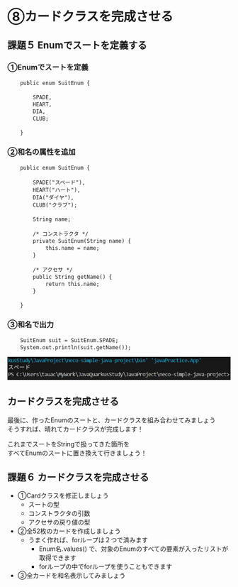 # ⑧カードクラスを完成させる

## 課題５ Enumでスートを定義する

### ①Enumでスートを定義

```
    public enum SuitEnum {

        SPADE,
        HEART,
        DIA,
        CLUB;

    }
```

### ②和名の属性を追加

```
    public enum SuitEnum {

        SPADE("スペード"),
        HEART("ハート"),
        DIA("ダイヤ"),
        CLUB("クラブ");

        String name;

        /* コンストラクタ */
        private SuitEnum(String name) {
            this.name = name;
        }

        /* アクセサ */
        public String getName() {
            return this.name;
        }

    }
```

### ③和名で出力

```
    SuitEnum suit = SuitEnum.SPADE;
    System.out.println(suit.getName());
```

![image](../Images/02_08_01.png)


## カードクラスを完成させる

最後に、作ったEnumのスートと、カードクラスを組み合わせてみましょう  
そうすれば、晴れてカードクラスが完成します！  
  
これまでスートをStringで扱ってきた箇所を  
すべてEnumのスートに置き換えて行きましょう！  

## 課題６ カードクラスを完成させる

  * ①Cardクラスを修正しましょう
    * スートの型
    * コンストラクタの引数
    * アクセサの戻り値の型
  * ②全52枚のカードを作成しましょう
    * うまく作れば、forループは２つで済みます
      * Enum名.values() で、対象のEnumのすべての要素が入ったリストが取得できます
      * forループの中でforループを使うこともできます
  * ③全カードを和名表示してみましょう

